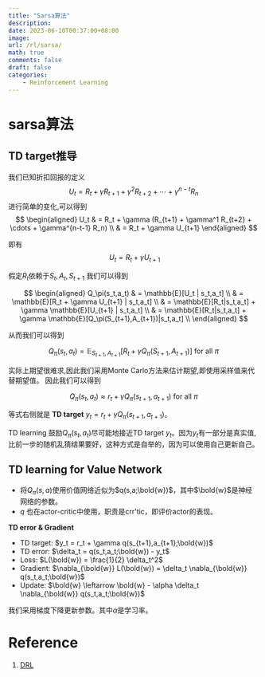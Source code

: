 ```yaml
---
title: "Sarsa算法"
description: 
date: 2023-06-10T00:37:00+08:00
image:
url: /rl/sarsa/
math: true
comments: false
draft: false
categories:
    - Reinforcement Learning
---
```


# sarsa算法

## TD target推导

我们已知折扣回报的定义
$$
U_t = R_t + \gamma R_{t+1} + \gamma^2 R_{t+2} + \cdots + \gamma^{n-t} R_n
$$
进行简单的变化,可以得到
$$
\begin{aligned}
U_t  & = R_t + \gamma (R_{t+1} + \gamma^1 R_{t+2} + \cdots + \gamma^{n-t-1} R_n)  \\
 & = R_t + \gamma U_{t+1}
\end{aligned}
$$

即有
$$
\ U_t = R_t + \gamma U_{t+1}
$$

假定$R_t$依赖于$S_t,A_t,S_{t+1}$
我们可以得到

$$
\begin{aligned}
Q_\pi(s_t,a_t) & = \mathbb{E}[U_t | s_t,a_t] \\
& = \mathbb{E}[R_t + \gamma U_{t+1} | s_t,a_t] \\
& = \mathbb{E}[R_t|s_t,a_t] + \gamma \mathbb{E}[U_{t+1} | s_t,a_t] \\
& = \mathbb{E}[R_t|s_t,a_t] + \gamma \mathbb{E}[Q_\pi(S_{t+1},A_{t+1})|s_t,a_t] \\
\end{aligned}
$$

从而我们可以得到

$$
Q_\pi(s_t,a_t) = \mathbb{E}_{S_{t+1},A_{t+1}}[R_t + \gamma Q_\pi(S_{t+1},A_{t+1})] \ \text{for all} \ \pi
$$

实际上期望很难求,因此我们采用Monte Carlo方法来估计期望,即使用采样值来代替期望值。
因此我们可以得到

$$
Q_\pi(s_t,a_t) \approx r_t + \gamma Q_\pi(s_{t+1},a_{t+1}) \ \text{for all} \ \pi
$$

等式右侧就是 **TD target** $y_t = r_t + \gamma Q_\pi(s_{t+1},a_{t+1})$。

TD learning 鼓励$Q_\pi(s_t,a_t)$尽可能地接近TD target $y_t$。因为$y_t$有一部分是真实值,比前一步的随机乱猜结果要好，这种方式是自举的，因为可以使用自己更新自己。

## TD learning for Value Network

- 将$Q_\pi(s,a)$使用价值网络近似为$q(s,a;\bold{w})$，其中$\bold{w}$是神经网络的参数。
- $q$ 也在actor-critic中使用，职责是crr'tic，即评价actor的表现。
  

**TD error & Gradient**

- TD target: $y_t = r_t + \gamma q(s_{t+1},a_{t+1};\bold{w})$
- TD error: $\delta_t = q(s_t,a_t;\bold{w}) - y_t$
- Loss: $L(\bold{w}) = \frac{1}{2} \delta_t^2$
- Gradient: $\nabla_{\bold{w}} L(\bold{w}) = \delta_t \nabla_{\bold{w}} q(s_t,a_t;\bold{w})$
- Update: $\bold{w} \leftarrow \bold{w} - \alpha \delta_t \nabla_{\bold{w}} q(s_t,a_t;\bold{w})$
  
我们采用梯度下降更新参数。其中$\alpha$是学习率。

# Reference

1. [DRL](https://github.com/wangshusen/DRL)